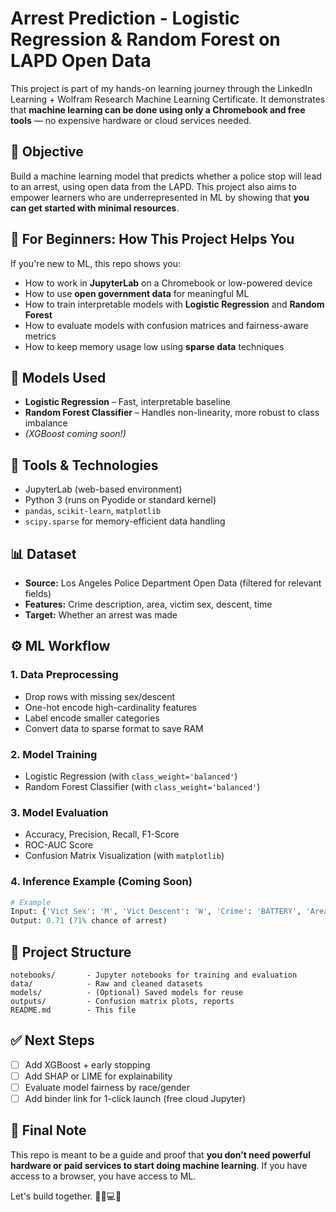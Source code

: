 # Arrest Prediction - Logistic Regression & Random Forest on LAPD Open Data

This project is part of my hands-on learning journey through the LinkedIn Learning + Wolfram Research Machine Learning Certificate. It demonstrates that **machine learning can be done using only a Chromebook and free tools** — no expensive hardware or cloud services needed.

## 🎯 Objective
Build a machine learning model that predicts whether a police stop will lead to an arrest, using open data from the LAPD. This project also aims to empower learners who are underrepresented in ML by showing that **you can get started with minimal resources**.

## 🚀 For Beginners: How This Project Helps You
If you're new to ML, this repo shows you:
- How to work in **JupyterLab** on a Chromebook or low-powered device
- How to use **open government data** for meaningful ML
- How to train interpretable models with **Logistic Regression** and **Random Forest**
- How to evaluate models with confusion matrices and fairness-aware metrics
- How to keep memory usage low using **sparse data** techniques

## 🧠 Models Used
- **Logistic Regression** – Fast, interpretable baseline
- **Random Forest Classifier** – Handles non-linearity, more robust to class imbalance
- *(XGBoost coming soon!)*

## 🧰 Tools & Technologies
- JupyterLab (web-based environment)
- Python 3 (runs on Pyodide or standard kernel)
- `pandas`, `scikit-learn`, `matplotlib`
- `scipy.sparse` for memory-efficient data handling

## 📊 Dataset
- **Source:** Los Angeles Police Department Open Data (filtered for relevant fields)
- **Features:** Crime description, area, victim sex, descent, time
- **Target:** Whether an arrest was made

## ⚙️ ML Workflow
### 1. Data Preprocessing
- Drop rows with missing sex/descent
- One-hot encode high-cardinality features
- Label encode smaller categories
- Convert data to sparse format to save RAM

### 2. Model Training
- Logistic Regression (with `class_weight='balanced'`)
- Random Forest Classifier (with `class_weight='balanced'`)

### 3. Model Evaluation
- Accuracy, Precision, Recall, F1-Score
- ROC-AUC Score
- Confusion Matrix Visualization (with `matplotlib`)

### 4. Inference Example (Coming Soon)
```python
# Example
Input: {'Vict Sex': 'M', 'Vict Descent': 'W', 'Crime': 'BATTERY', 'Area': 'Hollywood'}
Output: 0.71 (71% chance of arrest)
```

## 📁 Project Structure
```
notebooks/       - Jupyter notebooks for training and evaluation
data/            - Raw and cleaned datasets
models/          - (Optional) Saved models for reuse
outputs/         - Confusion matrix plots, reports
README.md        - This file
```

## ✅ Next Steps
- [ ] Add XGBoost + early stopping
- [ ] Add SHAP or LIME for explainability
- [ ] Evaluate model fairness by race/gender
- [ ] Add binder link for 1-click launch (free cloud Jupyter)

## 💬 Final Note
This repo is meant to be a guide and proof that **you don’t need powerful hardware or paid services to start doing machine learning**. If you have access to a browser, you have access to ML.

Let's build together. ✊🏾💻🧠
